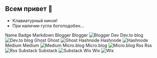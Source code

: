 ## Всем привет 👋
- Клавиатурный нинзя!
- При наличии гугла богоподобен...



Name 	Badge 	Markdown
Blogger 	Blogger 	![Blogger](https://img.shields.io/badge/Blogger-FF5722?style=for-the-badge&logo=blogger&logoColor=white)
Dev 	Dev.to blog 	![Dev.to blog](https://img.shields.io/badge/dev.to-0A0A0A?style=for-the-badge&logo=dev.to&logoColor=white)
Ghost 	Ghost 	![Ghost](https://img.shields.io/badge/ghost-000?style=for-the-badge&logo=ghost&logoColor=%23F7DF1E)
Hashnode 	Hashnode 	![Hashnode](https://img.shields.io/badge/Hashnode-2962FF?style=for-the-badge&logo=hashnode&logoColor=white)
Medium 	Medium 	![Medium](https://img.shields.io/badge/Medium-12100E?style=for-the-badge&logo=medium&logoColor=white)
Micro.blog 	Micro.blog 	![Micro.blog](https://img.shields.io/badge/Micro.blog-FF8800?style=for-the-badge&logo=micro.blog&logoColor=white)
Rss 	Rss 	![Rss](https://img.shields.io/badge/rss-F88900?style=for-the-badge&logo=rss&logoColor=white)
Substack 	Substack 	![Substack](https://img.shields.io/badge/Substack-%23006f5c.svg?style=for-the-badge&logo=substack&logoColor=FF6719)
Wix 	Wix 	![Wix](https://img.shields.io/badge/wix-000?style=for-the-badge&logo=wix&logoColor=white)


<!--
**h4rd1/h4rd1** is a ✨ _special_ ✨ repository because its `README.md` (this file) appears on your GitHub profile.

Here are some ideas to get you started:

- 🔭 I’m currently working on ...
- 🌱 I’m currently learning ...
- 👯 I’m looking to collaborate on ...
- 🤔 I’m looking for help with ...
- 💬 Ask me about ...
- 📫 How to reach me: ...
- 😄 Pronouns: ...
- ⚡ Fun fact: ...
-->
